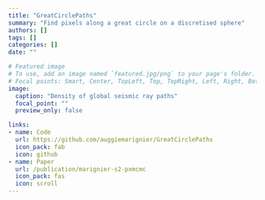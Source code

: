 ```yaml
---
title: "GreatCirclePaths"
summary: "Find pixels along a great circle on a discretised sphere"
authors: []
tags: []
categories: []
date: ""

# Featured image
# To use, add an image named `featured.jpg/png` to your page's folder.
# Focal points: Smart, Center, TopLeft, Top, TopRight, Left, Right, BottomLeft, Bottom, BottomRight.
image:
  caption: "Density of global seismic ray paths"
  focal_point: ""
  preview_only: false

links:
- name: Code
  url: https://github.com/auggiemarignier/GreatCirclePaths
  icon_pack: fab
  icon: github
- name: Paper
  url: /publication/marignier-s2-pxmcmc
  icon_pack: fas
  icon: scroll
---
```

